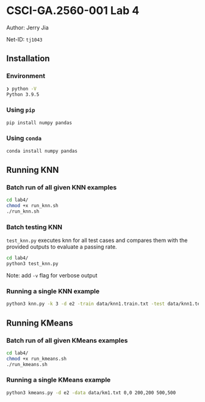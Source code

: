 # CSCI-GA.2560-001 Lab 4

Author: Jerry Jia

Net-ID: `tj1043`

## Installation

### Environment

```sh
❯ python -V
Python 3.9.5
```

### Using `pip`

```sh
pip install numpy pandas
```

### Using `conda`

```sh
conda install numpy pandas
```

## Running KNN

### Batch run of all given KNN examples

```sh
cd lab4/
chmod +x run_knn.sh
./run_knn.sh
```

### Batch testing KNN

`test_knn.py` executes knn for all test cases and compares them with the provided outputs to evaluate a passing rate.

```sh
cd lab4/
python3 test_knn.py
```

Note: add `-v` flag for verbose output

### Running a single KNN example

```sh
python3 knn.py -k 3 -d e2 -train data/knn1.train.txt -test data/knn1.test.txt
```

## Running KMeans

### Batch run of all given KMeans examples

```sh
cd lab4/
chmod +x run_kmeans.sh
./run_kmeans.sh
```

### Running a single KMeans example

```sh
python3 kmeans.py -d e2 -data data/km1.txt 0,0 200,200 500,500
```

